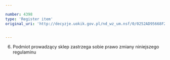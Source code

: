 ```yaml
---

number: 4398
type: 'Register item'
original_uri: 'http://decyzje.uokik.gov.pl/nd_wz_um.nsf/0/0252AD95668F2527C1257B3C00414197?OpenDocument'


---
```


6. Podmiot prowadzący sklep zastrzega sobie prawo zmiany niniejszego regulaminu
